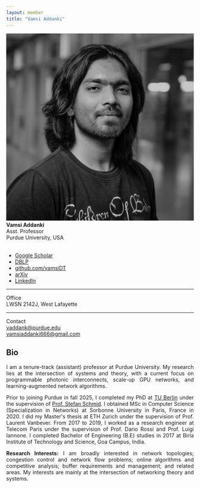```yaml
---
layout: member
title: "Vamsi Addanki"
---
```

<aside class="col-12 col-lg-3">
    <img src="/images/team/vamsi.jpg"
         alt="Vamsi Addanki"
         class="img-fluid rounded-3 w-100 mb-3"
         style="object-fit:cover;">
    <b>Vamsi Addanki</b><br>
    Asst. Professor<br>
    Purdue University, USA<br><br>
    <ul class="list-unstyled small mb-0">
      <li class="mb-2">
        <i class="bi bi-mortarboard me-2"></i>
        <a href="https://scholar.google.com/citations?user=kPHujawAAAAJ&hl=en">
        Google Scholar
        </a>
      </li>
      <li class="mb-2">
        <i class="bi bi-journal-text me-2"></i>
        <a href="https://dblp.org/pid/224/2167.html">
        DBLP
        </a>
      </li>
      <li class="mb-2">
        <i class="bi bi-github me-2"></i>
        <a href="https://github.com/vamsiDT">
        github.com/vamsiDT
        </a>
      </li>
      <li class="mb-2">
        <i class="bi bi-file-earmark-text me-2"></i>
        <a href="https://arxiv.org/search/cs?searchtype=author&query=Addanki%2C+V">
        arXiv
        </a>
      </li>
      <li class="mb-2">
        <i class="bi bi-linkedin me-2"></i>
        <a href="https://www.linkedin.com/in/vamsi-addanki-9b342711a/">
        LinkedIn
        </a>
      </li>
    </ul>
    <hr class="my-3">
    <div class="small">
      <div class="fw-semibold mb-2">Office</div>
      <div class="mb-1">
        <i class="bi bi-building me-2"></i>
        LWSN 2142J, West Lafayette
      </div>
    </div>
    <hr class="my-3">
    <div class="small">
      <div class="fw-semibold mb-2">Contact</div>
      <div class="mb-1">
        <i class="bi bi-envelope me-2"></i>
        <a href="mailto:vaddank@purdue.edu">vaddank@purdue.edu</a>
      </div>
      <div>
        <i class="bi bi-envelope me-2"></i>
        <a href="mailto:vamsiaddanki666@gmail.com">vamsiaddanki666@gmail.com</a>
      </div>
    </div>
</aside>

<!-- CENTER: main member content -->
<section class="col-12 col-lg-8" markdown="1" style="text-align: justify; hyphens: auto;">

# Bio

I am a tenure-track (assistant) professor at Purdue University. My research lies at the intersection of systems and theory, with a current focus on programmable photonic interconnects, scale-up GPU networks, and learning-augmented network algorithms.

Prior to joining Purdue in fall 2025, I completed my PhD at [TU Berlin](https://www.tu.berlin/en/) under the supervision of [Prof. Stefan Schmid](https://schmiste.github.io/). I obtained MSc in Computer Science (Specialization in Networks) at Sorbonne University in Paris, France in 2020. I did my Master's thesis at ETH Zurich under the supervision of Prof. Laurent Vanbever. From 2017 to 2019, I worked as a research engineer at Telecom Paris under the supervision of Prof. Dario Rossi and Prof. Luigi Iannone. I completed Bachelor of Engineering (B.E) studies in 2017 at Birla Institute of Technology and Science, Goa Campus, India.

**Research Interests:** I am broadly interested in network topologies; congestion control and network flow problems; online algorithms and competitive analysis; buffer requirements and management; and related areas. My interests are mainly at the intersection of networking theory and systems.


</section>